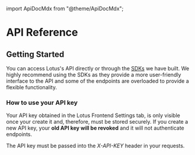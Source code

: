import ApiDocMdx from "@theme/ApiDocMdx";

# API Reference

## Getting Started

You can access Lotus's API directly or through the [SDKs](./node-guide) we have built. We highly recommend using the SDKs as they provide a more user-friendly interface to the API and some of the endpoints are overloaded to provide a flexible functionality.

### How to use your API key

Your API key obtained in the Lotus Frontend Settings tab, is only visible once your create it and, therefore, must be stored securely. If you create a new API key, your **old API key will be revoked** and it will not authenticate endpoints.

The API key must be passed into the _X-API-KEY_ header in your requests.

<ApiDocMdx id="" />
